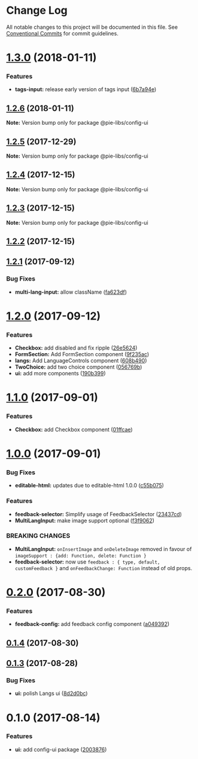 # Change Log

All notable changes to this project will be documented in this file.
See [Conventional Commits](https://conventionalcommits.org) for commit guidelines.

<a name="1.3.0"></a>
# [1.3.0](https://github.com/pieelements/pie-elements/compare/@pie-libs/config-ui@1.2.6...@pie-libs/config-ui@1.3.0) (2018-01-11)


### Features

* **tags-input:** release early version of tags input ([6b7a94e](https://github.com/pieelements/pie-elements/commit/6b7a94e))




<a name="1.2.6"></a>
## [1.2.6](https://github.com/pieelements/pie-elements/compare/@pie-libs/config-ui@1.2.5...@pie-libs/config-ui@1.2.6) (2018-01-11)




**Note:** Version bump only for package @pie-libs/config-ui

<a name="1.2.5"></a>
## [1.2.5](https://github.com/pieelements/pie-elements/compare/@pie-libs/config-ui@1.2.4...@pie-libs/config-ui@1.2.5) (2017-12-29)




**Note:** Version bump only for package @pie-libs/config-ui

<a name="1.2.4"></a>
## [1.2.4](https://github.com/pieelements/pie-elements/compare/@pie-libs/config-ui@1.2.3...@pie-libs/config-ui@1.2.4) (2017-12-15)




**Note:** Version bump only for package @pie-libs/config-ui

<a name="1.2.3"></a>
## [1.2.3](https://github.com/pieelements/pie-elements/compare/@pie-libs/config-ui@1.2.2...@pie-libs/config-ui@1.2.3) (2017-12-15)




**Note:** Version bump only for package @pie-libs/config-ui

<a name="1.2.2"></a>
## [1.2.2](https://github.com/pieelements/pie-elements/compare/@pie-libs/config-ui@1.2.1...@pie-libs/config-ui@1.2.2) (2017-12-15)




<a name="1.2.1"></a>
## [1.2.1](https://github.com/pieelements/pie-elements/compare/@pie-libs/config-ui@1.2.0...@pie-libs/config-ui@1.2.1) (2017-09-12)


### Bug Fixes

* **multi-lang-input:** allow className ([fa623df](https://github.com/pieelements/pie-elements/commit/fa623df))




<a name="1.2.0"></a>
# [1.2.0](https://github.com/pieelements/pie-elements/compare/@pie-libs/config-ui@1.1.0...@pie-libs/config-ui@1.2.0) (2017-09-12)


### Features

* **Checkbox:** add disabled and fix ripple ([26e5624](https://github.com/pieelements/pie-elements/commit/26e5624))
* **FormSection:** Add FormSection component ([9f235ac](https://github.com/pieelements/pie-elements/commit/9f235ac))
* **langs:** Add LanguageControls component ([608b490](https://github.com/pieelements/pie-elements/commit/608b490))
* **TwoChoice:** add two choice component ([056769b](https://github.com/pieelements/pie-elements/commit/056769b))
* **ui:** add more components ([190b399](https://github.com/pieelements/pie-elements/commit/190b399))




<a name="1.1.0"></a>
# [1.1.0](https://github.com/pieelements/pie-elements/compare/@pie-libs/config-ui@1.0.0...@pie-libs/config-ui@1.1.0) (2017-09-01)


### Features

* **Checkbox:** add Checkbox component ([01ffcae](https://github.com/pieelements/pie-elements/commit/01ffcae))




<a name="1.0.0"></a>
# [1.0.0](https://github.com/pieelements/pie-elements/compare/@pie-libs/config-ui@0.2.0...@pie-libs/config-ui@1.0.0) (2017-09-01)


### Bug Fixes

* **editable-html:** updates due to editable-html 1.0.0 ([c55b075](https://github.com/pieelements/pie-elements/commit/c55b075))


### Features

* **feedback-selector:** Simplify usage of FeedbackSelector ([23437cd](https://github.com/pieelements/pie-elements/commit/23437cd))
* **MultiLangInput:** make image support optional ([f3f9062](https://github.com/pieelements/pie-elements/commit/f3f9062))


### BREAKING CHANGES

* **MultiLangInput:** `onInsertImage` and `onDeleteImage` removed in favour of `imageSupport : {add: Function, delete: Function }`
* **feedback-selector:** now use `feedback : { type, default, customFeedback }` and `onFeedbackChange: Function` instead of old props.




<a name="0.2.0"></a>
# [0.2.0](https://github.com/pieelements/pie-elements/compare/@pie-libs/config-ui@0.1.4...@pie-libs/config-ui@0.2.0) (2017-08-30)


### Features

* **feedback-config:** add feedback config component ([a049392](https://github.com/pieelements/pie-elements/commit/a049392))




<a name="0.1.4"></a>
## [0.1.4](https://github.com/pieelements/pie-elements/compare/@pie-libs/config-ui@0.1.3...@pie-libs/config-ui@0.1.4) (2017-08-30)




<a name="0.1.3"></a>
## [0.1.3](https://github.com/pieelements/pie-elements/compare/@pie-libs/config-ui@0.1.0...@pie-libs/config-ui@0.1.3) (2017-08-28)


### Bug Fixes

* **ui:** polish Langs ui ([8d2d0bc](https://github.com/pieelements/pie-elements/commit/8d2d0bc))




<a name="0.1.0"></a>
# 0.1.0 (2017-08-14)


### Features

* **ui:** add config-ui package ([2003876](https://github.com/pieelements/pie-elements/commit/2003876))
